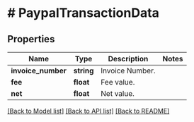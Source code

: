 # # PaypalTransactionData

## Properties

Name | Type | Description | Notes
------------ | ------------- | ------------- | -------------
**invoice_number** | **string** | Invoice Number. |
**fee** | **float** | Fee value. |
**net** | **float** | Net value. |

[[Back to Model list]](../../README.md#models) [[Back to API list]](../../README.md#endpoints) [[Back to README]](../../README.md)
